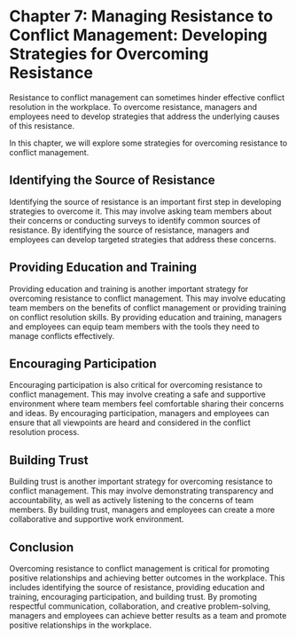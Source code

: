 Chapter 7: Managing Resistance to Conflict Management: Developing Strategies for Overcoming Resistance
======================================================================================================

Resistance to conflict management can sometimes hinder effective conflict resolution in the workplace. To overcome resistance, managers and employees need to develop strategies that address the underlying causes of this resistance.

In this chapter, we will explore some strategies for overcoming resistance to conflict management.

Identifying the Source of Resistance
------------------------------------

Identifying the source of resistance is an important first step in developing strategies to overcome it. This may involve asking team members about their concerns or conducting surveys to identify common sources of resistance. By identifying the source of resistance, managers and employees can develop targeted strategies that address these concerns.

Providing Education and Training
--------------------------------

Providing education and training is another important strategy for overcoming resistance to conflict management. This may involve educating team members on the benefits of conflict management or providing training on conflict resolution skills. By providing education and training, managers and employees can equip team members with the tools they need to manage conflicts effectively.

Encouraging Participation
-------------------------

Encouraging participation is also critical for overcoming resistance to conflict management. This may involve creating a safe and supportive environment where team members feel comfortable sharing their concerns and ideas. By encouraging participation, managers and employees can ensure that all viewpoints are heard and considered in the conflict resolution process.

Building Trust
--------------

Building trust is another important strategy for overcoming resistance to conflict management. This may involve demonstrating transparency and accountability, as well as actively listening to the concerns of team members. By building trust, managers and employees can create a more collaborative and supportive work environment.

Conclusion
----------

Overcoming resistance to conflict management is critical for promoting positive relationships and achieving better outcomes in the workplace. This includes identifying the source of resistance, providing education and training, encouraging participation, and building trust. By promoting respectful communication, collaboration, and creative problem-solving, managers and employees can achieve better results as a team and promote positive relationships in the workplace.
